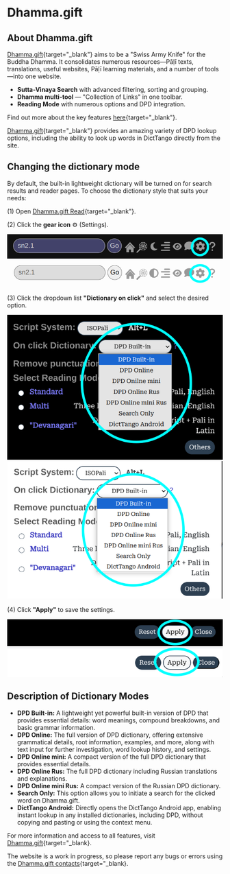# Dhamma.gift

## About Dhamma.gift

[Dhamma.gift](https://dhamma.gift/){target="_blank"} aims to be a "Swiss Army Knife" for the Buddha Dhamma. It consolidates numerous resources—Pāḷī texts, translations, useful websites, Pāḷī learning materials, and a number of tools—into one website. 

- **Sutta-Vinaya Search** with advanced filtering, sorting and grouping.
- **Dhamma multi-tool** — "Collection of Links" in one toolbar.
- **Reading Mode** with numerous options and DPD integration.

Find out more about the key features [here](https://dhamma.gift/assets/common/keyFeatures.html){target="_blank"}.

[Dhamma.gift](https://dhamma.gift/){target="_blank"} provides an amazing variety of DPD lookup options, including the ability to look up words in DictTango directly from the site.

## Changing the dictionary mode

By default, the built-in lightweight dictionary will be turned on for search results and reader pages. To choose the dictionary style that suits your needs:

(1) Open [Dhamma.gift Read](https://dhamma.gift/sn2.1){target="_blank"}.

(2) Click the **gear icon** ⚙️ (Settings).

![gear icon](../pics/dhamma_gift/gear_dark.png#only-dark)
![gear icon](../pics/dhamma_gift/gear_light.png#only-light)

(3) Click the dropdown list **"Dictionary on click"** and select the desired option.

![dictionary settings](../pics/dhamma_gift/settings_dark.png#only-dark)
![dictionary settings](../pics/dhamma_gift/settings_light.png#only-light)


(4) Click **"Apply"** to save the settings.

![apply](../pics/dhamma_gift/apply_dark.png#only-dark)
![apply](../pics/dhamma_gift/apply_light.png#only-light)



## Description of Dictionary Modes

- **DPD Built-in:** A lightweight yet powerful built-in version of DPD that provides essential details: word meanings, compound breakdowns, and basic grammar information.
- **DPD Online:** The full version of DPD dictionary, offering extensive grammatical details, root information, examples, and more, along with text input for further investigation, word lookup history, and settings.
- **DPD Online mini:** A compact version of the full DPD dictionary that provides essential details.
- **DPD Online Rus:** The full DPD dictionary including Russian translations and explanations.
- **DPD Online mini Rus:** A compact version of the Russian DPD dictionary.
- **Search Only:** This option allows you to initiate a search for the clicked word on Dhamma.gift.
- **DictTango Android:** Directly opens the DictTango Android app, enabling instant lookup in any installed dictionaries, including DPD, without copying and pasting or using the context menu.

For more information and access to all features, visit [Dhamma.gift](https://dhamma.gift/){target="_blank}.  

The website is a work in progress, so please report any bugs or errors using the [Dhamma.gift contacts](https://dhamma.gift/#contacts){target="_blank}.
